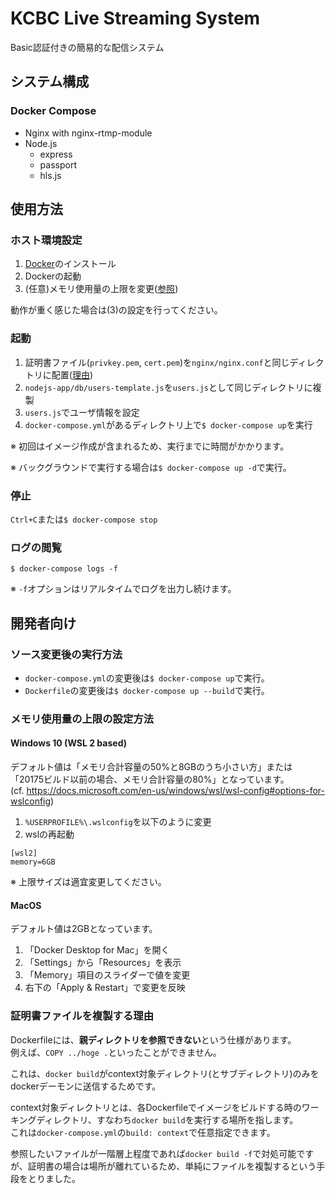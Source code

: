 # KCBC Live Streaming System

Basic認証付きの簡易的な配信システム

## システム構成

### Docker Compose

* Nginx with nginx-rtmp-module
* Node.js
  * express
  * passport
  * hls.js

## 使用方法

### ホスト環境設定

1. [Docker](https://www.docker.com/get-started)のインストール
2. Dockerの起動
3. (任意)メモリ使用量の上限を変更([参照](#メモリ使用量の上限の設定方法))

動作が重く感じた場合は(3)の設定を行ってください。

### 起動

1. 証明書ファイル(`privkey.pem`, `cert.pem`)を`nginx/nginx.conf`と同じディレクトリに配置([理由](#証明書ファイルを複製する理由))
2. `nodejs-app/db/users-template.js`を`users.js`として同じディレクトリに複製
3. `users.js`でユーザ情報を設定
4. `docker-compose.yml`があるディレクトリ上で`$ docker-compose up`を実行

※ 初回はイメージ作成が含まれるため、実行までに時間がかかります。

※ バックグラウンドで実行する場合は`$ docker-compose up -d`で実行。

### 停止

`Ctrl+C`または`$ docker-compose stop`

### ログの閲覧

`$ docker-compose logs -f`

※ `-f`オプションはリアルタイムでログを出力し続けます。

## 開発者向け

### ソース変更後の実行方法

* `docker-compose.yml`の変更後は`$ docker-compose up`で実行。
* `Dockerfile`の変更後は`$ docker-compose up --build`で実行。

### メモリ使用量の上限の設定方法

#### Windows 10 (WSL 2 based)

デフォルト値は「メモリ合計容量の50%と8GBのうち小さい方」または「20175ビルド以前の場合、メモリ合計容量の80%」となっています。  
(cf. <https://docs.microsoft.com/en-us/windows/wsl/wsl-config#options-for-wslconfig>)

1. `%USERPROFILE%\.wslconfig`を以下のように変更
2. wslの再起動

```plain
[wsl2]
memory=6GB
```

※ 上限サイズは適宜変更してください。

#### MacOS

デフォルト値は2GBとなっています。

1. 「Docker Desktop for Mac」を開く
2. 「Settings」から「Resources」を表示
3. 「Memory」項目のスライダーで値を変更
4. 右下の「Apply & Restart」で変更を反映

### 証明書ファイルを複製する理由

Dockerfileには、**親ディレクトリを参照できない**という仕様があります。  
例えば、`COPY ../hoge .`といったことができません。

これは、`docker build`がcontext対象ディレクトリ(とサブディレクトリ)のみをdockerデーモンに送信するためです。

context対象ディレクトリとは、各Dockerfileでイメージをビルドする時のワーキングディレクトリ、すなわち`docker build`を実行する場所を指します。  
これは`docker-compose.yml`の`build: context`で任意指定できます。

参照したいファイルが一階層上程度であれば`docker build -f`で対処可能ですが、証明書の場合は場所が離れているため、単純にファイルを複製するという手段をとりました。
